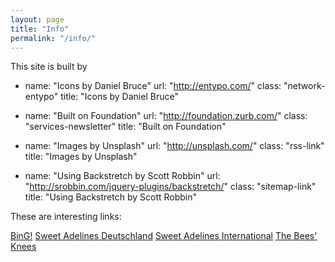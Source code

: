 ```yaml
---
layout: page
title: "Info"
permalink: "/info/"
---
```


This site is built by 

- name: "Icons by Daniel Bruce"
  url: "http://entypo.com/"
  class: "network-entypo"
  title: "Icons by Daniel Bruce"

- name: "Built on Foundation"
  url: "http://foundation.zurb.com/"
  class: "services-newsletter"
  title: "Built on Foundation"

- name: "Images by Unsplash"
  url: "http://unsplash.com/"
  class: "rss-link"
  title: "Images by Unsplash"

- name: "Using Backstretch by Scott Robbin"
  url: "http://srobbin.com/jquery-plugins/backstretch/"
  class: "sitemap-link"
  title: "Using Backstretch by Scott Robbin"


These are interesting links:

[BinG!][]
[Sweet Adelines Deutschland][]
[Sweet Adelines International][]
[The Bees' Knees][]


[BinG!]: http://www.barbershop.de/de/news/index.html
[Sweet Adelines Deutschland]: http://www.sweetadelines.de/
[Sweet Adelines International]: http://www.sweetadelineintl.org/
[The Bees' Knees]: https://www.facebook.com/theBK4Berlin